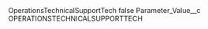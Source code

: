 <?xml version="1.0" encoding="UTF-8"?>
<CustomMetadata xmlns="http://soap.sforce.com/2006/04/metadata" xmlns:xsi="http://www.w3.org/2001/XMLSchema-instance" xmlns:xsd="http://www.w3.org/2001/XMLSchema">
    <label>OperationsTechnicalSupportTech</label>
    <protected>false</protected>
    <values>
        <field>Parameter_Value__c</field>
        <value xsi:type="xsd:string">OPERATIONSTECHNICALSUPPORTTECH</value>
    </values>
</CustomMetadata>
